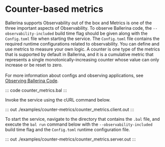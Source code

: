 # Counter-based metrics

Ballerina supports Observability out of the box and Metrics is one of the three important aspects of 
Observability. To observe Ballerina code, the `--observability-included` build time flag should be given along with the
`Config.toml` file when starting the service. The `Config.toml` file contains the required runtime configurations related to observability.
You can define and use metrics to measure your own logic. A counter is one type of the metrics that is
supported by default in Ballerina, and it is a cumulative metric that represents a single monotonically-increasing
counter whose value can only increase or be reset to zero.<br/><br/>
For more information about configs and observing applications, see [Observing Ballerina Code](https://ballerina.io/learn/observing-ballerina-code/).

::: code counter_metrics.bal :::

Invoke the service using the cURL command below.

::: out ./examples/counter-metrics/counter_metrics.client.out :::

To start the service, navigate to the directory that contains the
`.bal` file, and execute the `bal run` command below with the `--observability-included` build time flag and the `Config.toml` runtime configuration file.

::: out ./examples/counter-metrics/counter_metrics.server.out :::
